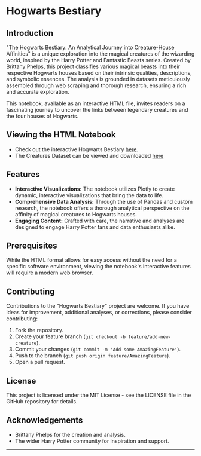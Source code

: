 # Hogwarts Bestiary

## Introduction
"The Hogwarts Bestiary: An Analytical Journey into Creature-House Affinities" is a unique exploration into the magical creatures of the wizarding world, inspired by the Harry Potter and Fantastic Beasts series. Created by Brittany Phelps, this project classifies various magical beasts into their respective Hogwarts houses based on their intrinsic qualities, descriptions, and symbolic essences. The analysis is grounded in datasets meticulously assembled through web scraping and thorough research, ensuring a rich and accurate exploration.

This notebook, available as an interactive HTML file, invites readers on a fascinating journey to uncover the links between legendary creatures and the four houses of Hogwarts.

## Viewing the HTML Notebook
* Check out the interactive Hogwarts Bestiary [here](https://phelpsbp.github.io/The-Hogwarts-Bestiary/).
* The Creatures Dataset can be viewed and downloaded [here](https://github.com/phelpsbp/The-Hogwarts-Bestiary/blob/main/updated_new_creatures_dataset.xlsx)


## Features
- **Interactive Visualizations:** The notebook utilizes Plotly to create dynamic, interactive visualizations that bring the data to life.
- **Comprehensive Data Analysis:** Through the use of Pandas and custom research, the notebook offers a thorough analytical perspective on the affinity of magical creatures to Hogwarts houses.
- **Engaging Content:** Crafted with care, the narrative and analyses are designed to engage Harry Potter fans and data enthusiasts alike.

## Prerequisites
While the HTML format allows for easy access without the need for a specific software environment, viewing the notebook's interactive features will require a modern web browser.

## Contributing
Contributions to the "Hogwarts Bestiary" project are welcome. If you have ideas for improvement, additional analyses, or corrections, please consider contributing:
1. Fork the repository.
2. Create your feature branch (`git checkout -b feature/add-new-creature`).
3. Commit your changes (`git commit -m 'Add some AmazingFeature'`).
4. Push to the branch (`git push origin feature/AmazingFeature`).
5. Open a pull request.

## License
This project is licensed under the MIT License - see the LICENSE file in the GitHub repository for details.

## Acknowledgements
- Brittany Phelps for the creation and analysis.
- The wider Harry Potter community for inspiration and support.

---
